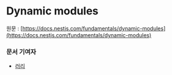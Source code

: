 # Dynamic modules

원문 : [https://docs.nestjs.com/fundamentals/dynamic-modules](https://docs.nestjs.com/fundamentals/dynamic-modules)



### 문서 기여자

- [러리](https://github.com/Coalery)